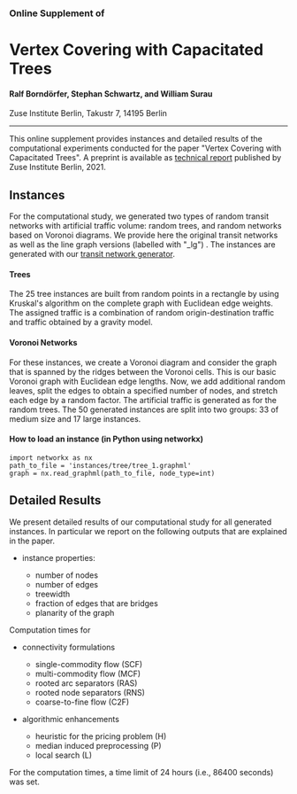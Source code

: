 ### Online Supplement of

# Vertex Covering with Capacitated Trees

#### Ralf Borndörfer, Stephan Schwartz, and William Surau

Zuse Institute Berlin, Takustr 7, 14195 Berlin

---

This online supplement provides instances and detailed results of the computational experiments conducted for the paper "Vertex Covering with Capacitated Trees". A preprint is available as [technical report](https://opus4.kobv.de/opus4-zib/frontdoor/index/index/docId/8261) published by Zuse Institute Berlin, 2021.

## Instances
For the computational study, we generated two types of random transit networks with artificial traffic volume: random trees, and random networks based on Voronoi diagrams.
We provide here the original transit networks as well as the line graph versions (labelled with "_lg") . The instances are generated with our [transit network generator](https://github.com/stephanschwartz/transit_network_generator).

#### Trees
The 25 tree instances are built from random points in a rectangle by using
Kruskal's algorithm on the complete graph with Euclidean edge weights.
The assigned traffic is a combination of random origin-destination traffic and
traffic obtained by a gravity model.

#### Voronoi Networks
For these instances, we create a Voronoi diagram and 
consider the graph that is spanned
by the ridges between the Voronoi cells. This is our basic Voronoi
graph with Euclidean edge lengths. Now, we add additional
random leaves, split the edges to obtain a specified number of
nodes, and stretch each edge by a random factor.
The artificial traffic is generated as for the random trees.
The 50 generated instances are split into two groups: 33 of medium size and 17 large instances.

#### How to load an instance (in Python using networkx)
```
import networkx as nx
path_to_file = 'instances/tree/tree_1.graphml'
graph = nx.read_graphml(path_to_file, node_type=int)
```

## Detailed Results
We present detailed results of our computational study for all generated instances. In particular we report on the following outputs that are explained in the paper.

* instance properties:

   - number of nodes
   - number of edges
   - treewidth
   - fraction of edges that are bridges
   - planarity of the graph

Computation times for

* connectivity formulations

   - single-commodity flow (SCF)
   - multi-commodity flow (MCF)
   - rooted arc separators (RAS)
   - rooted node separators (RNS)
   - coarse-to-fine flow (C2F)

* algorithmic enhancements

   - heuristic for the pricing problem (H)
   - median induced preprocessing (P)
   - local search (L)

For the computation times, a time limit of 24 hours (i.e., 86400 seconds) was set.
